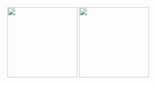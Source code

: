 <div>
<img src="https://github-readme-stats.vercel.app/api?username=skyatgit&show_icons=true&theme=tokyonight&rank_icon=github" alt="" height="160">
<img src="https://github-readme-stats.vercel.app/api/top-langs/?username=skyatgit&layout=compact&theme=tokyonight" alt="" height="160">
</div>